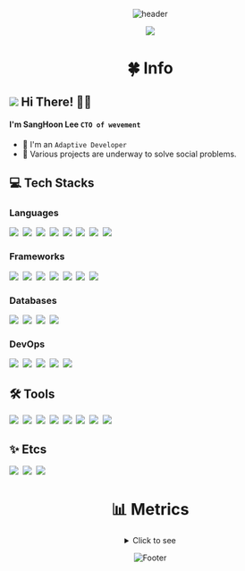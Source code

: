 <div align=center>

![header](https://capsule-render.vercel.app/api?type=waving&color=3E70F5&height=240&section=header&text=Sang%20Hoon%20&fontSize=90&fontColor=FFFFFF&animation=twinkling)
<br>

<img src="https://user-images.githubusercontent.com/101442533/231036848-470297bf-1b0e-4e40-8609-07258c06c3d0.png"/>
</div>

<div align=center>
<h1>🍀 Info</h1>
</div>

## <img src="https://user-images.githubusercontent.com/101442533/231038932-21b237e3-0b88-4d32-9226-e9f6a78a9fab.png" style="height:30px"> Hi There! 👋🏻

#### I'm SangHoon Lee `CTO of wevement`

-   👾 I'm an `Adaptive Developer`
-   🔭 Various projects are underway to solve social problems.

## 💻 Tech Stacks

### Languages

<!-- Dart, Kotlin, Python, TypeScript, C, Cpp, Java, Rust -->

<img src="https://github.com/dltkdgns00/ImageDatabase/assets/101442533/664c8c65-ed15-400f-bdfb-abe1accf295a" style="height:48px">&nbsp;
<img src="https://github.com/dltkdgns00/ImageDatabase/assets/101442533/cf4bfd55-f331-4134-8ae1-ea8e21619a84" style="height:48px">&nbsp;
<img src="https://github.com/dltkdgns00/ImageDatabase/assets/101442533/9c6c42d5-896d-4e80-bd55-b5dd11cb338f" style="height:48px">&nbsp;
<img src="https://github.com/dltkdgns00/ImageDatabase/assets/101442533/caa91d50-1e86-481f-a0b9-24f1d4bcb708" style="height:48px">&nbsp;
<img src="https://github.com/dltkdgns00/ImageDatabase/assets/101442533/1af149bc-6815-4187-a8f4-ebafa5ec969f" style="height:48px">&nbsp;
<img src="https://github.com/dltkdgns00/ImageDatabase/assets/101442533/0ecba6f0-bbc4-4a3a-909e-fa41b918a285" style="height:48px">&nbsp;
<img src="https://github.com/dltkdgns00/ImageDatabase/assets/101442533/c1341903-6c63-4d58-b168-f0122f2a91eb" style="height:48px">&nbsp;
<img src="https://github.com/dltkdgns00/ImageDatabase/assets/101442533/dced98e0-38fa-4060-8415-42063b51471c" style="height:48px">

### Frameworks

<!-- Flutter, Android, Nextjs, Nestjs, Django, Arduino, Pytorch -->

<img src="https://github.com/dltkdgns00/ImageDatabase/assets/101442533/8a41603c-986f-41a5-b62c-0d2ea2275e46" style="height:48px">&nbsp;
<img src="https://github.com/dltkdgns00/ImageDatabase/assets/101442533/c7f0fc82-39c5-4ad8-8cc9-f6ee7913db13" style="height:48px">&nbsp;
<img src="https://github.com/dltkdgns00/ImageDatabase/assets/101442533/0d2e7426-53f2-4c4d-9b6a-04b3236556dd" style="height:48px">&nbsp;
<img src="https://github.com/dltkdgns00/ImageDatabase/assets/101442533/ced6e1be-6640-421f-aac6-f60ba1ff67fa" style="height:48px">&nbsp;
<img src="https://github.com/dltkdgns00/ImageDatabase/assets/101442533/ff947126-ccf1-4dc4-a914-fa9b0ce85227" style="height:48px">&nbsp;
<img src="https://github.com/dltkdgns00/ImageDatabase/assets/101442533/cf362ad0-10ff-445b-9790-956e731e78f3" style="height:48px">&nbsp;
<img src="https://github.com/dltkdgns00/ImageDatabase/assets/101442533/1620a5a3-d90f-4004-96f8-1faded07bba3" style="height:48px">

### Databases

<!-- Mysql, Postgresql, Firebase, Realm -->

<img src="https://github.com/dltkdgns00/ImageDatabase/assets/101442533/174307f6-1acc-4ddd-8094-1a7b7c62a632" style="height:48px">&nbsp;
<img src="https://github.com/dltkdgns00/ImageDatabase/assets/101442533/29a2d9d6-bf7b-45fd-a6b5-780ac81b165e" style="height:48px">&nbsp;
<img src="https://github.com/dltkdgns00/ImageDatabase/assets/101442533/02d14390-624b-4a02-99cc-7347f9ea5131" style="height:48px">&nbsp;
<img src="https://github.com/dltkdgns00/ImageDatabase/assets/101442533/fa9d8941-b9de-4ff5-992e-072668079401" style="height:48px">

### DevOps

<!-- Nginx, Docker, Kubernetes, RaspberryPi, Cloudflare -->

<img src="https://github.com/dltkdgns00/ImageDatabase/assets/101442533/0e03bac8-522a-4d96-b1bd-7e4d4d11fa80" style="height:48px">&nbsp;
<img src="https://github.com/dltkdgns00/ImageDatabase/assets/101442533/4bf79c48-b4f1-4687-aad4-b5d2a9222306" style="height:48px">&nbsp;
<img src="https://github.com/dltkdgns00/ImageDatabase/assets/101442533/8f2a9ecf-6a11-4f9e-8c9c-14842d9cd521" style="height:48px">&nbsp;
<img src="https://github.com/dltkdgns00/ImageDatabase/assets/101442533/9e52394d-6e79-4e5f-81ee-eb67fdc6887d" style="height:48px">&nbsp;
<img src="https://github.com/dltkdgns00/ImageDatabase/assets/101442533/c18959a1-c16d-47dc-8d27-9a7ff8b5ab30" style="height:48px">

## 🛠️ Tools

<!-- Vscode, Intellij, Nvim, Bash, Github, Git, Postman, Figma -->

<img src="https://github.com/dltkdgns00/ImageDatabase/assets/101442533/03a183ce-cd95-45b2-95e7-7d1f5548784b" style="height:48px">&nbsp;
<img src="https://github.com/dltkdgns00/ImageDatabase/assets/101442533/29791753-d617-43a4-9f41-2f415d82ccfd" style="height:48px">&nbsp;
<img src="https://github.com/dltkdgns00/ImageDatabase/assets/101442533/dbd464e1-e89f-4355-b603-ba0f07df8e64" style="height:48px">&nbsp;
<img src="https://github.com/dltkdgns00/ImageDatabase/assets/101442533/524c2a0a-c963-4e4b-92a4-0214cca129b5" style="height:48px">&nbsp;
<img src="https://github.com/dltkdgns00/ImageDatabase/assets/101442533/3ec65605-602a-469b-94cf-5e33281da1a3" style="height:48px">&nbsp;
<img src="https://github.com/dltkdgns00/ImageDatabase/assets/101442533/a44ed7e8-d098-4b76-8c06-6db2e8b3e703" style="height:48px">&nbsp;
<img src="https://github.com/dltkdgns00/ImageDatabase/assets/101442533/96051403-ebe5-4cc1-93b6-c5e0f42a1927" style="height:48px">&nbsp;
<img src="https://github.com/dltkdgns00/ImageDatabase/assets/101442533/e2b43a72-be92-4b0c-9911-9addf82695f8" style="height:48px">

## ✨ Etcs

<!-- PremierPro, FinalCutPro, LogicPro-->

<img src="https://github.com/dltkdgns00/ImageDatabase/assets/101442533/0d3079eb-d2d6-4254-8085-db31771c24ce" style="height:48px">&nbsp;
<img src="https://github.com/dltkdgns00/ImageDatabase/assets/101442533/c98ef22c-086c-409e-8ab2-7c4234823d4f" style="height:48px">&nbsp;
<img src="https://github.com/dltkdgns00/ImageDatabase/assets/101442533/10f9852e-135f-46ac-9c0d-57e3e21ec5c0" style="height:48px">

<div align="center">

<h1>📊 Metrics</h1>
<details>
<summary>Click to see</summary>
  
![Metrics](/github-metrics.svg)

</details>

![Footer](https://capsule-render.vercel.app/api?type=waving&color=3E70F5&height=200&section=footer)

</div>
